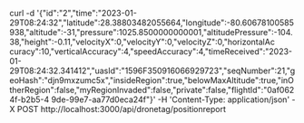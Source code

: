 curl -d '{"id":"2","time":"2023-01-29T08:24:32","latitude":28.38803482055664,"longitude":-80.60678100585938,"altitude":-31,"pressure":1025.8500000000001,"altitudePressure":-104.38,"height":-0.11,"velocityX":0,"velocityY":0,"velocityZ":0,"horizontalAc
curacy":10,"verticalAccuracy":4,"speedAccuracy":4,"timeReceived":"2023-01-29T08:24:32.341412","uasId":"1596F350916066929723","seqNumber":21,"geoHash":"djn9mxzumc5x","insideRegion":true,"belowMaxAltitude":true,"inOtherRegion":false,"myRegionInvaded":false,"private":false,"flightId":"0af0624f-b2b5-4
9de-99e7-aa77d0eca24f"}' -H 'Content-Type: application/json' -X POST http://localhost:3000/api/dronetag/positionreport